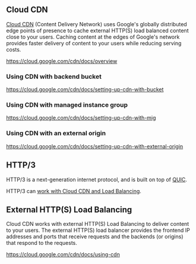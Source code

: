 ## Cloud CDN

[Cloud CDN](https://cloud.google.com/cdn/) (Content Delivery Network) uses Google's globally distributed edge points of presence to cache external HTTP(S) load balanced content close to your users. Caching content at the edges of Google's network provides faster delivery of content to your users while reducing serving costs.

https://cloud.google.com/cdn/docs/overview


### Using CDN with backend bucket

https://cloud.google.com/cdn/docs/setting-up-cdn-with-bucket


### Using CDN with managed instance group

https://cloud.google.com/cdn/docs/setting-up-cdn-with-mig


### Using CDN with an external origin

https://cloud.google.com/cdn/docs/setting-up-cdn-with-external-origin


## HTTP/3 

HTTP/3 is a next-generation internet protocol, and is built on top of [QUIC](https://datatracker.ietf.org/doc/html/rfc9000).

HTTP/3 can [work with Cloud CDN and Load Balancing](https://cloud.google.com/blog/products/networking/cloud-cdn-and-load-balancing-support-http3).

## External HTTP(S) Load Balancing

Cloud CDN works with external HTTP(S) Load Balancing to deliver content to your users. The external HTTP(S) load balancer provides the frontend IP addresses and ports that receive requests and the backends (or origins) that respond to the requests.

https://cloud.google.com/cdn/docs/using-cdn


